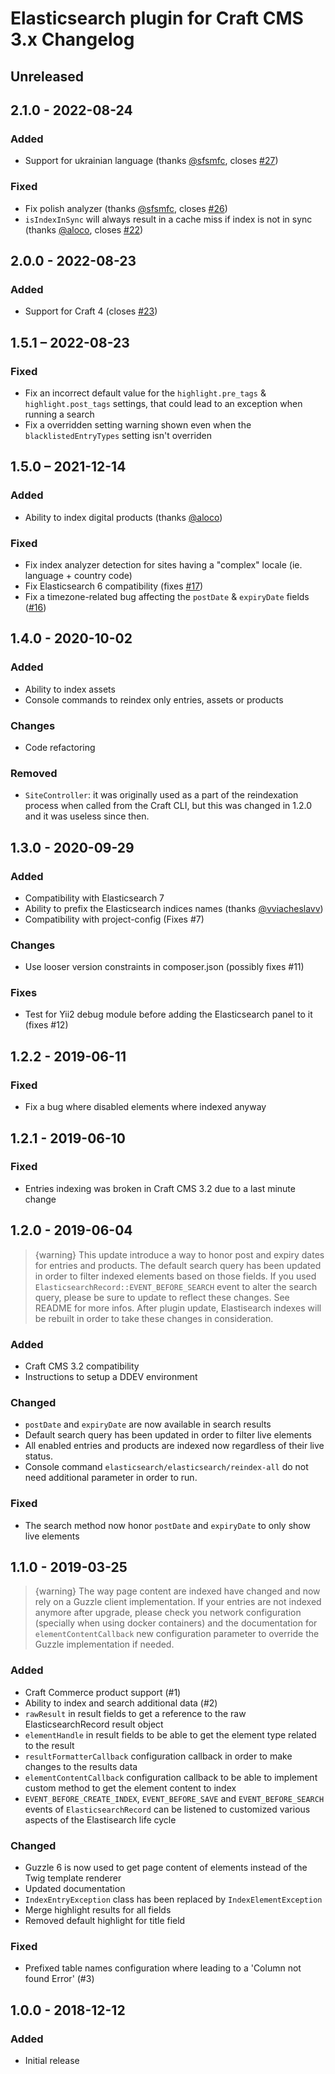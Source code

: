 # Elasticsearch plugin for Craft CMS 3.x Changelog

## Unreleased


## 2.1.0 - 2022-08-24
### Added
- Support for ukrainian language (thanks [@sfsmfc][], closes [#27][])
### Fixed
- Fix polish analyzer (thanks [@sfsmfc][], closes [#26][])
- `isIndexInSync` will always result in a cache miss if index is not in sync 
  (thanks [@aloco][], closes [#22][])


## 2.0.0 - 2022-08-23
### Added
- Support for Craft 4 (closes [#23][])


## 1.5.1 – 2022-08-23
### Fixed
- Fix an incorrect default value for the `highlight.pre_tags` & 
  `highlight.post_tags` settings, that could lead to an exception when running a
  search
- Fix a overridden setting warning shown even when the `blacklistedEntryTypes` 
  setting isn't overriden


## 1.5.0 – 2021-12-14
### Added
- Ability to index digital products (thanks [@aloco](https://github.com/aloco))
### Fixed
- Fix index analyzer detection for sites having a "complex" locale (ie. language
  \+ country code)
- Fix Elasticsearch 6 compatibility (fixes [#17][])
- Fix a timezone-related bug affecting the `postDate` & `expiryDate` fields
  ([#16][])


## 1.4.0 - 2020-10-02
### Added
- Ability to index assets
- Console commands to reindex only entries, assets or products
### Changes
- Code refactoring
### Removed
- `SiteController`: it was originally used as a part of the reindexation process
  when called from the Craft CLI, but this was changed in 1.2.0 and it was
  useless since then.


## 1.3.0 - 2020-09-29
### Added
- Compatibility with Elasticsearch 7
- Ability to prefix the Elasticsearch indices names (thanks [@vviacheslavv](https://github.com/vviacheslavv))
- Compatibility with project-config (Fixes #7)
### Changes
- Use looser version constraints in composer.json (possibly fixes #11)
### Fixes
- Test for Yii2 debug module before adding the Elasticsearch panel to it (fixes #12)


## 1.2.2 - 2019-06-11
### Fixed
- Fix a bug where disabled elements where indexed anyway


## 1.2.1 - 2019-06-10
### Fixed
- Entries indexing was broken in Craft CMS 3.2 due to a last minute change


## 1.2.0 - 2019-06-04
> {warning} This update introduce a way to honor post and expiry dates for entries and products.
The default search query has been updated in order to filter indexed elements based on those fields.
If you used `ElasticsearchRecord::EVENT_BEFORE_SEARCH` event to alter the search query, please be sure to update to reflect these changes.
See README for more infos.
After plugin update, Elastisearch indexes will be rebuilt in order to take these changes in consideration.

### Added
- Craft CMS 3.2 compatibility
- Instructions to setup a DDEV environment

### Changed
- `postDate` and `expiryDate` are now available in search results
- Default search query has been updated in order to filter live elements
- All enabled entries and products are indexed now regardless of their live status.
- Console command `elasticsearch/elasticsearch/reindex-all` do not need additional parameter in order to run.

### Fixed
- The search method now honor `postDate` and `expiryDate` to only show live elements


## 1.1.0 - 2019-03-25
> {warning} The way page content are indexed have changed and now rely on a Guzzle client implementation.
If your entries are not indexed anymore after upgrade, please check you network configuration (specially when using docker containers) and the documentation for `elementContentCallback` new configuration parameter to override the Guzzle implementation if needed.

### Added
- Craft Commerce product support (#1)
- Ability to index and search additional data (#2)
- `rawResult` in result fields to get a reference to the raw ElasticsearchRecord result object
- `elementHandle` in result fields to be able to get the element type related to the result
- `resultFormatterCallback` configuration callback in order to make changes to the results data
- `elementContentCallback` configuration callback to be able to implement custom method to get the element content to index
- `EVENT_BEFORE_CREATE_INDEX`, `EVENT_BEFORE_SAVE` and `EVENT_BEFORE_SEARCH` events of `ElasticsearchRecord` can be listened to customized various aspects of the Elastisearch life cycle

### Changed
- Guzzle 6 is now used to get page content of elements instead of the Twig template renderer
- Updated documentation
- `IndexEntryException` class has been replaced by `IndexElementException`
- Merge highlight results for all fields
- Removed default highlight for title field

### Fixed
- Prefixed table names configuration where leading to a 'Column not found Error' (#3)


## 1.0.0 - 2018-12-12
### Added
- Initial release


[#16]: https://github.com/la-haute-societe/craft-elasticsearch/issues/16
[#17]: https://github.com/la-haute-societe/craft-elasticsearch/issues/17
[#22]: https://github.com/la-haute-societe/craft-elasticsearch/issues/22
[#23]: https://github.com/la-haute-societe/craft-elasticsearch/issues/23
[#26]: https://github.com/la-haute-societe/craft-elasticsearch/issues/26
[#27]: https://github.com/la-haute-societe/craft-elasticsearch/issues/27
[@sfsmfc]: https://github.com/sfsmfc
[@aloco]: https://github.com/aloco
